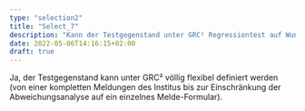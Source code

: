 ```yaml
---
type: "selection2"
title: "Select_7"
description: "Kann der Testgegenstand unter GRC² Regressiontest auf Wunsch auch gezielt eingeschränkt werden (zum Beispiel auf ein einzelnes Meldeformular) ?"
date: 2022-05-06T14:16:15+02:00
draft: true
---
```


Ja, der Testgegenstand kann unter GRC² völlig flexibel definiert werden (von einer kompletten Meldungen des Institus bis zur Einschränkung der Abweichungsanalyse auf ein einzelnes Melde-Formular).